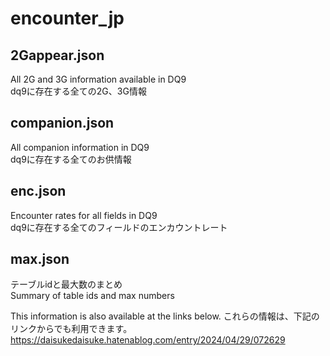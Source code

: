 # encounter_jp

## 2Gappear.json
All 2G and 3G information available in DQ9  
dq9に存在する全ての2G、3G情報  

## companion.json
All companion information in DQ9  
dq9に存在する全てのお供情報  

## enc.json
Encounter rates for all fields in DQ9  
dq9に存在する全てのフィールドのエンカウントレート  

## max.json
テーブルidと最大数のまとめ  
Summary of table ids and max numbers  

This information is also available at the links below.
これらの情報は、下記のリンクからでも利用できます。
https://daisukedaisuke.hatenablog.com/entry/2024/04/29/072629
